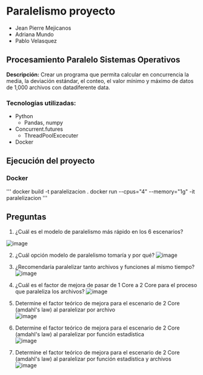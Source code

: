 # Paralelismo proyecto

- Jean Pierre Mejicanos
- Adriana Mundo
- Pablo Velasquez

## Procesamiento Paralelo Sistemas Operativos


**Descripción:** 
Crear un programa que permita calcular en concurrencia la media, la deviación estándar, el conteo, el valor mínimo y máximo de datos de 1,000 archivos con datadiferente data.




### Tecnologías utilizadas:
- Python
    - Pandas, numpy
- Concurrent.futures
    - ThreadPoolExcecuter
- Docker

## Ejecución del proyecto
### Docker
'''
docker build -t paralelizacion .
docker run --cpus="4" --memory="1g" -it paralelizacion
'''

## Preguntas
1. ¿Cuál es el modelo de paralelismo más rápido en los 6 escenarios?

![image](https://user-images.githubusercontent.com/48104764/165198749-78eccdfd-48b4-4756-b135-496a371b7b56.png)	


2. ¿Cuál opción modelo de paralelismo tomaría y por qué?
![image](https://user-images.githubusercontent.com/48104764/165202161-235f8533-0873-4b18-8e2c-0b86dbf830d0.png)	


3. ¿Recomendaría paralelizar tanto archivos y funciones al mismo tiempo?
![image](https://user-images.githubusercontent.com/48104764/165202101-2f3482e9-49dd-4eec-921f-0b5eb351fa11.png)
							

4. ¿Cuál es el factor de mejora de pasar de 1 Core a 2 Core para el proceso que paraleliza los archivos?
![image](https://user-images.githubusercontent.com/48104764/165202220-ce41a75e-28e9-4a87-badd-0230ac79bd0b.png)
							

5. Determine el factor teórico de mejora para el escenario de 2 Core (amdahl's law) al paralelizar por archivo		
![image](https://user-images.githubusercontent.com/48104764/165202354-90ca60c4-7983-42ee-8180-d05c38650a68.png)
					

6. Determine el factor teórico de mejora para el escenario de 2 Core (amdahl's law) al paralelizar por función estadística	
![image](https://user-images.githubusercontent.com/48104764/165202412-c3f2165b-fa8d-4f6d-8197-970a81661935.png)
				

7. Determine el factor teórico de mejora para el escenario de 2 Core (amdahl's law) al paralelizar por función estadística y archivos		
![image](https://user-images.githubusercontent.com/48104764/165202448-106c4280-9f76-460d-92c7-f08b174afa38.png)
						











